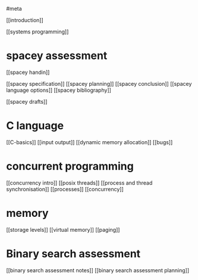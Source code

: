 #meta

[[introduction]]

[[systems programming]]

# spacey assessment

[[spacey handin]]

[[spacey specification]]
[[spacey planning]]
[[spacey conclusion]]
[[spacey language options]]
[[spacey bibliography]]

[[spacey drafts]]
# C language
[[C-basics]]
[[input output]]
[[dynamic memory allocation]]
[[bugs]]
# concurrent programming

[[concurrency intro]]
[[posix threads]]
[[process and thread synchronisation]]
[[processes]]
[[concurrency]]

# memory

[[storage levels]]
[[virtual memory]]
[[paging]]
# Binary search assessment

[[binary search assessment notes]]
[[binary search assessment planning]]


